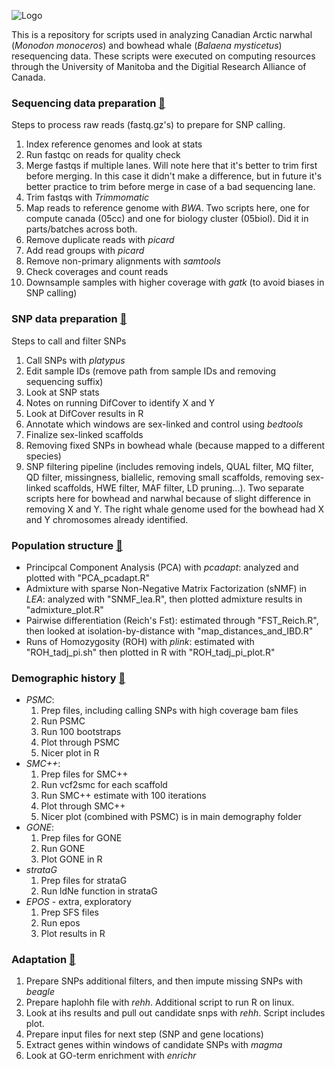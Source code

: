 ![Logo](https://github.com/edegreef/arctic-whales-resequencing/assets/49288304/21b4781f-a1cc-4a05-8703-51f74cafbdb3)

This is a repository for scripts used in analyzing Canadian Arctic narwhal (*Monodon monoceros*) and bowhead whale (*Balaena mysticetus*) resequencing data. These scripts were executed on computing resources through the University of Manitoba and the Digitial Research Alliance of Canada. 

### Sequencing data preparation [:file_folder:](https://github.com/edegreef/arctic-whales-resequencing/tree/main/sequence_data_prep)
Steps to process raw reads (fastq.gz's) to prepare for SNP calling.
01. Index reference genomes and look at stats
02. Run fastqc on reads for quality check
03. Merge fastqs if multiple lanes. Will note here that it's better to trim first before merging. In this case it didn't make a difference, but in future it's better practice to trim before merge in case of a bad sequencing lane.
04. Trim fastqs with *Trimmomatic*
05. Map reads to reference genome with *BWA*. Two scripts here, one for compute canada (05cc) and one for biology cluster (05biol). Did it in parts/batches across both.
06. Remove duplicate reads with *picard*
07. Add read groups with *picard*
08. Remove non-primary alignments with *samtools*
09. Check coverages and count reads
10. Downsample samples with higher coverage with *gatk* (to avoid biases in SNP calling)


### SNP data preparation [:file_folder:](https://github.com/edegreef/arctic-whales-resequencing/tree/main/snps_prep)
Steps to call and filter SNPs
01. Call SNPs with *platypus*
02. Edit sample IDs (remove path from sample IDs and removing sequencing suffix)
03. Look at SNP stats
04. Notes on running DifCover to identify X and Y
05. Look at DifCover results in R
06. Annotate which windows are sex-linked and control using *bedtools*
07. Finalize sex-linked scaffolds
08. Removing fixed SNPs in bowhead whale (because mapped to a different species)
09. SNP filtering pipeline (includes removing indels, QUAL filter, MQ filter, QD filter, missingness, biallelic, removing small scaffolds, removing sex-linked scaffolds, HWE filter, MAF filter, LD pruning...). Two separate scripts here for bowhead and narwhal because of slight difference in removing X and Y. The right whale genome used for the bowhead had X and Y chromosomes already identified.


### Population structure [:file_folder:](https://github.com/edegreef/arctic-whales-resequencing/tree/main/pop_structure)
* Principcal Component Analysis (PCA) with *pcadapt*: analyzed and plotted with "PCA_pcadapt.R"
* Admixture with sparse Non-Negative Matrix Factorization (sNMF) in *LEA*: analyzed with "SNMF_lea.R", then plotted admixture results in "admixture_plot.R"
* Pairwise differentiation (Reich's Fst): estimated through "FST_Reich.R", then looked at isolation-by-distance with "map_distances_and_IBD.R"
* Runs of Homozygosity (ROH) with *plink*: estimated with "ROH_tadj_pi.sh" then plotted in R with "ROH_tadj_pi_plot.R"
  
### Demographic history [:file_folder:](https://github.com/edegreef/arctic-whales-resequencing/tree/main/demography)
* *PSMC*:
  1. Prep files, including calling SNPs with high coverage bam files
  2. Run PSMC
  3. Run 100 bootstraps
  4. Plot through PSMC
  5. Nicer plot in R
* *SMC++*:
  1. Prep files for SMC++
  2. Run vcf2smc for each scaffold
  3. Run SMC++ estimate with 100 iterations
  4. Plot through SMC++
  5. Nicer plot (combined with PSMC) is in main demography folder
* *GONE*:
  1. Prep files for GONE
  2. Run GONE
  3. Plot GONE in R
* *strataG*
  1. Prep files for strataG
  2. Run ldNe function in strataG
* *EPOS* - extra, exploratory
  1. Prep SFS files
  2. Run epos
  3. Plot results in R

### Adaptation [:file_folder:](https://github.com/edegreef/arctic-whales-resequencing/tree/main/adaptation)
01. Prepare SNPs additional filters, and then impute missing SNPs with *beagle*
02. Prepare haplohh file with *rehh*. Additional script to run R on linux.
03. Look at ihs results and pull out candidate snps with *rehh*. Script includes plot.
04. Prepare input files for next step (SNP and gene locations) 
05. Extract genes within windows of candidate SNPs with *magma*
06. Look at GO-term enrichment with *enrichr*


